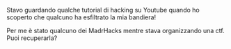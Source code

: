Stavo guardando qualche tutorial di hacking su Youtube quando ho scoperto che qualcuno ha esfiltrato la mia bandiera!

Per me è stato qualcuno dei MadrHacks mentre stava organizzando una ctf. Puoi recuperarla?
